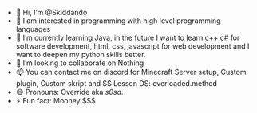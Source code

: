 - 👋 Hi, I’m @Skiddando
- 👀 I am interested in programming with high level programming languages
- 🌱 I’m currently learning Java, in the future I want to learn c++ c# for software development, html, css, javascript for web development and I want to deepen my python skills better.
- 💞️ I’m looking to collaborate on Nothing
- 📫 You can contact me on discord for Minecraft Server setup, Custom plugin, Custom skript and SS Lesson DS: overloaded.method
- 😄 Pronouns: Override aka _s0sa_.
- ⚡ Fun fact: Mooney $$$

<!---
SkiddandoUser/SkiddandoUser is a ✨ special ✨ repository because its `README.md` (this file) appears on your GitHub profile.
You can click the Preview link to take a look at your changes.
--->
